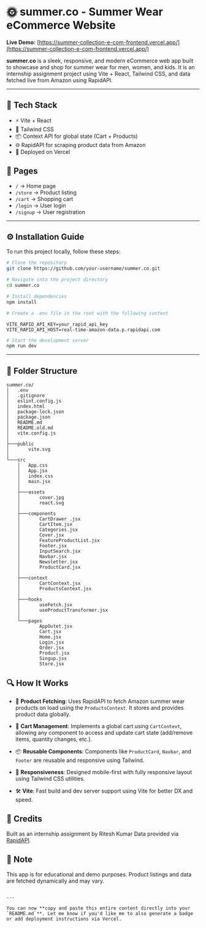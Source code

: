 
# 🌞 summer.co - Summer Wear eCommerce Website

**Live Demo:** [https://summer-collection-e-com-frontend.vercel.app/](https://summer-collection-e-com-frontend.vercel.app/)

**summer.co** is a sleek, responsive, and modern eCommerce web app built to showcase and shop for summer wear for men, women, and kids. It is an internship assignment project using Vite + React, Tailwind CSS, and data fetched live from Amazon using RapidAPI.

---

## 🚀 Tech Stack

- ⚡ Vite + React
- 💅 Tailwind CSS
- 📦 Context API for global state (Cart + Products)
- 🌐 RapidAPI for scraping product data from Amazon
- 🔗 Deployed on Vercel


## 📄 Pages

- `/` → Home page  
- `/store` → Product listing  
- `/cart` → Shopping cart  
- `/login` → User login  
- `/signup` → User registration  

---

## ⚙️ Installation Guide

To run this project locally, follow these steps:

```bash
# Clone the repository
git clone https://github.com/your-username/summer.co.git

# Navigate into the project directory
cd summer.co

# Install dependencies
npm install

# Create a .env file in the root with the following content
````

```
VITE_RAPID_API_KEY=your_rapid_api_key
VITE_RAPID_API_HOST=real-time-amazon-data.p.rapidapi.com
```

```bash
# Start the development server
npm run dev
```

---

## 📁 Folder Structure

```
summer.co/
│   .env
│   .gitignore
│   eslint.config.js
│   index.html
│   package-lock.json
│   package.json
│   README.md
│   README.old.md
│   vite.config.js
│
├───public
│       vite.svg
│
└───src
    │   App.css
    │   App.jsx
    │   index.css
    │   main.jsx
    │
    ├───assets
    │       cover.jpg
    │       react.svg
    │
    ├───components
    │       CartDrawer .jsx
    │       CartItem.jsx
    │       Categories.jsx
    │       Cover.jsx
    │       FeatureProductList.jsx
    │       Footer.jsx
    │       InputSearch.jsx
    │       Navbar.jsx
    │       Newsletter.jsx
    │       ProductCard.jsx
    │
    ├───context
    │       CartContext.jsx
    │       ProductsContext.jsx
    │
    ├───hooks
    │       useFetch.jsx
    │       useProductTransformer.jsx
    │
    └───pages
            AppOutet.jsx
            Cart.jsx
            Home.jsx
            Login.jsx
            Order.jsx
            Product.jsx
            Singup.jsx
            Store.jsx
```


## 🔍 How It Works

* 🧠 **Product Fetching**:
  Uses RapidAPI to fetch Amazon summer wear products on load using the `ProductsContext`. It stores and provides product data globally.

* 🛒 **Cart Management**:
  Implements a global cart using `CartContext`, allowing any component to access and update cart state (add/remove items, quantity changes, etc.).

* 📦 **Reusable Components**:
  Components like `ProductCard`, `Navbar`, and `Footer` are reusable and responsive using Tailwind.

* 📱 **Responsiveness**:
  Designed mobile-first with fully responsive layout using Tailwind CSS utilities.

* 🛠️ **Vite**:
  Fast build and dev server support using Vite for better DX and speed.



## 🙌 Credits

Built as an internship assignment by Ritesh Kumar
Data provided via [RapidAPI](https://rapidapi.com/).


## 📌 Note

This app is for educational and demo purposes. Product listings and data are fetched dynamically and may vary.

```

---

You can now **copy and paste this entire content directly into your `README.md`**. Let me know if you'd like me to also generate a badge or add deployment instructions via Vercel.
```
